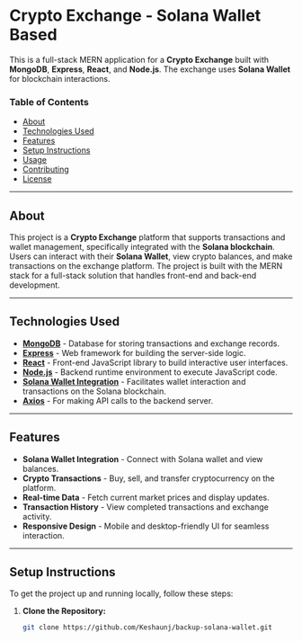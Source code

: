 # Crypto Exchange - Solana Wallet Based

This is a full-stack MERN application for a **Crypto Exchange** built with **MongoDB**, **Express**, **React**, and **Node.js**. The exchange uses **Solana Wallet** for blockchain interactions.

### **Table of Contents**

- [About](#about)
- [Technologies Used](#technologies-used)
- [Features](#features)
- [Setup Instructions](#setup-instructions)
- [Usage](#usage)
- [Contributing](#contributing)
- [License](#license)

---

## **About**

This project is a **Crypto Exchange** platform that supports transactions and wallet management, specifically integrated with the **Solana blockchain**. Users can interact with their **Solana Wallet**, view crypto balances, and make transactions on the exchange platform. The project is built with the MERN stack for a full-stack solution that handles front-end and back-end development.

---

## **Technologies Used**

- **[MongoDB](https://www.mongodb.com/)** - Database for storing transactions and exchange records.
- **[Express](https://expressjs.com/)** - Web framework for building the server-side logic.
- **[React](https://reactjs.org/)** - Front-end JavaScript library to build interactive user interfaces.
- **[Node.js](https://nodejs.org/)** - Backend runtime environment to execute JavaScript code.
- **[Solana Wallet Integration](https://solana.com/)** - Facilitates wallet interaction and transactions on the Solana blockchain.
- **[Axios](https://axios-http.com/)** - For making API calls to the backend server.

---

## **Features**

- **Solana Wallet Integration** - Connect with Solana wallet and view balances.
- **Crypto Transactions** - Buy, sell, and transfer cryptocurrency on the platform.
- **Real-time Data** - Fetch current market prices and display updates.
- **Transaction History** - View completed transactions and exchange activity.
- **Responsive Design** - Mobile and desktop-friendly UI for seamless interaction.

---

## **Setup Instructions**

To get the project up and running locally, follow these steps:

1. **Clone the Repository:**

   ```bash
   git clone https://github.com/Keshaunj/backup-solana-wallet.git
